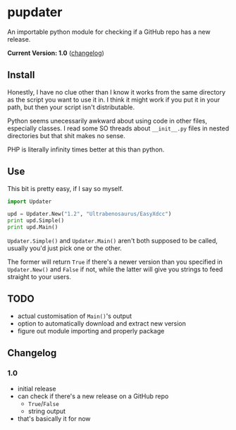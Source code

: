 pupdater
========

An importable python module for checking if a GitHub repo has a new release.

__Current Version: 1.0__ ([changelog](#changelog))

## Install

Honestly, I have no clue other than I know it works from the same directory as the script you want to use it in. I think it might work if you put it in your path, but then your script isn't distributable.

Python seems unecessarily awkward about using code in other files, especially classes. I read some SO threads about `__init__.py` files in nested directories but that shit makes no sense.

PHP is literally infinity times better at this than python.

## Use

This bit is pretty easy, if I say so myself.

```python
import Updater

upd = Updater.New("1.2", "Ultrabenosaurus/EasyXdcc")
print upd.Simple()
print upd.Main()
```

`Updater.Simple()` and `Updater.Main()` aren't both supposed to be called, usually you'd just pick one or the other.

The former will return `True` if there's a newer version than you specified in `Updater.New()` and `False` if not, while the latter will give you strings to feed straight to your users.

## TODO

* actual customisation of `Main()`'s output
* option to automatically download and extract new version
* figure out module importing and properly package

## Changelog

### 1.0

* initial release
* can check if there's a new release on a GitHub repo
  * `True`/`False`
  * string output
* that's basically it for now
